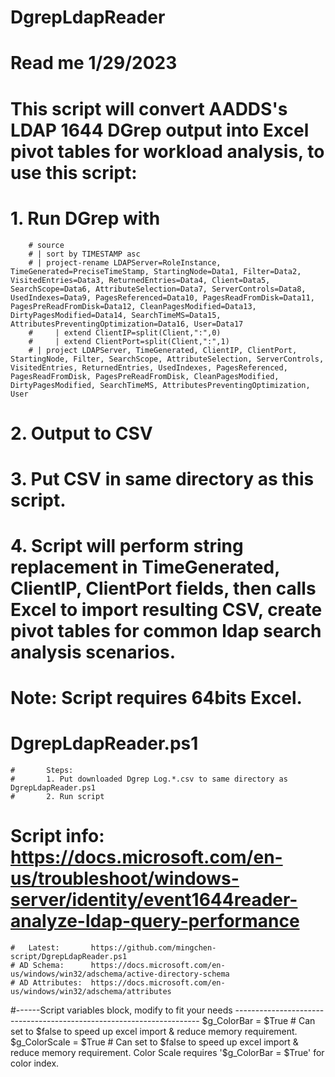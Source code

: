 # DgrepLdapReader
# Read me 1/29/2023
  # This script will convert AADDS's LDAP 1644 DGrep output into Excel pivot tables for workload analysis, to use this script:
  #    1. Run DGrep with 
        # source
        # | sort by TIMESTAMP asc
        # | project-rename LDAPServer=RoleInstance, TimeGenerated=PreciseTimeStamp, StartingNode=Data1, Filter=Data2, VisitedEntries=Data3, ReturnedEntries=Data4, Client=Data5, SearchScope=Data6, AttributeSelection=Data7, ServerControls=Data8, UsedIndexes=Data9, PagesReferenced=Data10, PagesReadFromDisk=Data11, PagesPreReadFromDisk=Data12, CleanPagesModified=Data13, DirtyPagesModified=Data14, SearchTimeMS=Data15, AttributesPreventingOptimization=Data16, User=Data17
        #     | extend ClientIP=split(Client,":",0)
        #     | extend ClientPort=split(Client,":",1)
        # | project LDAPServer, TimeGenerated, ClientIP, ClientPort, StartingNode, Filter, SearchScope, AttributeSelection, ServerControls, VisitedEntries, ReturnedEntries, UsedIndexes, PagesReferenced, PagesReadFromDisk, PagesPreReadFromDisk, CleanPagesModified, DirtyPagesModified, SearchTimeMS, AttributesPreventingOptimization, User
  #    2. Output to CSV
  #    3. Put CSV in same directory as this script.
  #    4. Script will perform string replacement in TimeGenerated, ClientIP, ClientPort fields, then calls Excel to import resulting CSV, create pivot tables for common ldap search analysis scenarios. 
  # Note: Script requires 64bits Excel.
  #
  # DgrepLdapReader.ps1 
    #		Steps: 
    #   	1. Put downloaded Dgrep Log.*.csv to same directory as DgrepLdapReader.ps1
    #   	2. Run script

  # Script info:    https://docs.microsoft.com/en-us/troubleshoot/windows-server/identity/event1644reader-analyze-ldap-query-performance
    #   Latest:       https://github.com/mingchen-script/DgrepLdapReader.ps1
    # AD Schema:      https://docs.microsoft.com/en-us/windows/win32/adschema/active-directory-schema
    # AD Attributes:  https://docs.microsoft.com/en-us/windows/win32/adschema/attributes
#------Script variables block, modify to fit your needs ---------------------------------------------------------------------
  $g_ColorBar   = $True                 # Can set to $false to speed up excel import & reduce memory requirement. 
  $g_ColorScale = $True                 # Can set to $false to speed up excel import & reduce memory requirement. Color Scale requires '$g_ColorBar = $True' for color index. 
